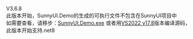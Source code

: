 V3.6.8    
此版本开始，SunnyUI.Demo的生成的可执行文件不包含在SunnyUI项目中    
如需要查看，请移步：[SunnyUI.Demo.exe](https://gitee.com/yhuse/SunnyUI.Demo)
或者用[VS2022 v17.8](https://learn.microsoft.com/en-us/visualstudio/releases/2022/release-notes-v17.8)版本编译源码，此版本开始支持.net8